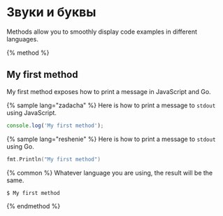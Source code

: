 # Звуки и буквы

Methods allow you to smoothly display code examples in different languages.

{% method %}
## My first method

My first method exposes how to print a message in JavaScript and Go.

{% sample lang="zadacha" %}
Here is how to print a message to `stdout` using JavaScript.

```js
console.log('My first method');
```

{% sample lang="reshenie" %}
Here is how to print a message to `stdout` using Go.

```go
fmt.Println("My first method")
```

{% common %}
Whatever language you are using, the result will be the same.

```bash
$ My first method
```
{% endmethod %} 
